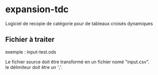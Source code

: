expansion-tdc
=============

Logiciel de recopie de catégorie pour de tableaux croisés dynamiques

Fichier à traiter
-----------------

exemple : input-test.ods

Le fichier source doit être transformé en un fichier nomé "input.csv".  
le délimiteur doit être un ';'.

